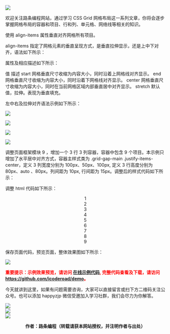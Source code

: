 ![](https://www.icoderoad.com/demo/grid/images/css-grid.png)

欢迎关注路条编程网站，通过学习 CSS Grid 网格布局这一系列文章，你将会逐步掌握网格布局的容器和项目、行和列、单元格、网络线等相关的知识。

使用 align-items 属性垂直对齐网格所有项目。

align-items 指定了网格元素的垂直呈现方式，是垂直拉伸显示，还是上中下对齐，语法如下所示：


<style type="text/css">
.container {
  align-items: start | end | center | stretch;
}
</style>

属性及相应描述如下所示：

  值                       描述
start     网格垂直尺寸收缩为内容大小，同时沿着上网格线对齐显示。
end       网格垂直尺寸收缩为内容大小，同时沿着下网格线对齐显示。
center    网格垂直尺寸收缩为内容大小，同时在当前网格区域内部垂直居中对齐显示。
stretch   默认值，拉伸。表现为垂直填充。

左中右及拉伸对齐语法示例如下所示：

<style type="text/css">
.container {
  align-items: start ;
}
</style>

![](https://www.icoderoad.com/demo/grid/images/align-items-start.png)


<style type="text/css">
.container {
  align-items: center ;
}
</style>

![](https://www.icoderoad.com/demo/grid/images/align-items-center.png)

<style type="text/css">
.container {
  align-items: end ;
}
</style>

![](https://www.icoderoad.com/demo/grid/images/align-items-end.png)

<style type="text/css">
.container {
  align-items: stretch ;
}
</style>

![](https://www.icoderoad.com/demo/grid/images/align-items-stretch.png)

调整页面框架模块 9 ，增加一个 3 行 3 列容器，容器中包含 9 个项目。本示例只增加了水平居中对齐方式，容器主样式类为 .grid-gap-main .justify-items-center，定义 3 列宽度分别为 100px、50px、100px, 定义 3 行高度分别为 80px、auto
、80px。列间距为 10px, 行间距为 15px。调整后的样式代码如下所示：

<style type="text/css">

  .justify-items-center{
    justify-items: center;
  }
  
</style>

调整 html 代码如下所示：

<article class="article  ant-col ant-col-xs-24 ant-col-sm-12 ant-col-md-12 ant-col-lg-12 ant-col-xl-6">
   <div class="card">
       <div class="container grid-gap-main justify-items-center">
          <div class="box item1">1</div>
          <div class="box item2">2</div>
          <div class="box item3">3</div>
          <div class="box item4">4</div>
          <div class="box item5">5</div>
          <div class="box item6">6</div>
          <div class="box item7">7</div>
          <div class="box item8">8</div>
          <div class="box item9">9</div>
      </div>
  </div>
</article>

保存页面代码，预览页面，整体效果图如下所示：

![](https://www.icoderoad.com/demo/grid/images/html11-show01.png)

<p style="color:red;">
  <b>
  重要提示：示例效果预览，请访问 <a href="https://www.icoderoad.com/demo/" target="_blank">在线示例代码</a>, 完整代码查看及下载，请访问 <a href="https://github.com/icoderoad/demo" target="_blank"> https://github.com/icoderoad/demo</a>。
  </b>
</p>

<p>今天就讲到这里，如果有问题需要咨询，大家可以直接留言或扫下方二维码关注公众号。也可以添加 happyzjp 微信受邀加入学习社群，我们会尽力为你解答。</p>

![](https://www.icoderoad.com/upload/2020/09/icoderoad-41b3e8fe1caa4990b529c875f055e507.png)<br/>
![](https://www.icoderoad.com/upload/2020/09/xy-dc4752b6b7d34ba6b2de3c152c1d2961.png)<br/>
![](https://www.icoderoad.com/upload/2020/09/end-e22f055734c84115a28f03ca03df589a.png)<br/>

<center>
  <b>作者：路条编程（转载请获本网站授权，并注明作者与出处）</b>
</center>


